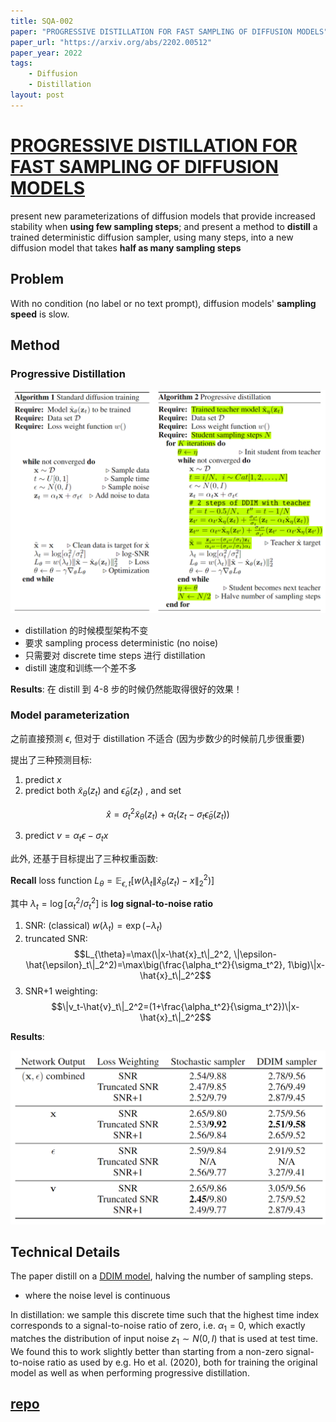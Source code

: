 ```yaml
---
title: SQA-002
paper: "PROGRESSIVE DISTILLATION FOR FAST SAMPLING OF DIFFUSION MODELS"
paper_url: "https://arxiv.org/abs/2202.00512" 
paper_year: 2022
tags: 
    - Diffusion
    - Distillation
layout: post
---
```


# [PROGRESSIVE DISTILLATION FOR FAST SAMPLING OF DIFFUSION MODELS](https://arxiv.org/abs/2202.00512)

present new parameterizations of diffusion models that provide increased stability when __using few sampling steps__; and present a method to __distill__ a trained deterministic diffusion sampler, using many steps, into a new diffusion model that takes __half as many sampling steps__

## Problem

With no condition (no label or no text prompt), diffusion models' __sampling speed__ is slow.

## Method

### Progressive Distillation

![](/papers/SQA-002/Diffusion-progressive-distillation-distill-algo.png)

- distillation 的时候模型架构不变
- 要求 sampling process deterministic (no noise)
- 只需要对 discrete time steps 进行 distillation
- distill 速度和训练一个差不多

__Results__: 在 distill 到 4-8 步的时候仍然能取得很好的效果！

### Model parameterization

之前直接预测 $\epsilon$, 但对于 distillation 不适合 (因为步数少的时候前几步很重要)

提出了三种预测目标:
1. predict $x$
2. predict both $\tilde{x}_{\theta}(z_t)$ and $\tilde{\epsilon}_{\theta}(z_t)$ , and set

$$
\hat{x}=\sigma_t^2\tilde{x}_{\theta}(z_t)+\alpha_t(z_t-\sigma_t \tilde{\epsilon}_{\theta}(z_t))
$$

3. predict $v=\alpha_t\epsilon-\sigma_t x$

此外, 还基于目标提出了三种权重函数:

__Recall__ loss function $L_{\theta}=\mathbb{E}_{\epsilon, t}[w(\lambda_t\|\hat{x}_{\theta}(z_t)-x\|_2^2)]$

其中 $\lambda_t=\log[\alpha_t^2/\sigma_t^2]$ is __log signal-to-noise ratio__

1. SNR: (classical) $w(\lambda_t)=\exp(-\lambda_t)$
2. truncated SNR: 
$$L_{\theta}=\max(\|x-\hat{x}_t\|_2^2, \|\epsilon-\hat{\epsilon}_t\|_2^2)=\max\big(\frac{\alpha_t^2}{\sigma_t^2}, 1\big)\|x-\hat{x}_t\|_2^2$$
3. SNR+1 weighting:
$$\|v_t-\hat{v}_t\|_2^2=(1+\frac{\alpha_t^2}{\sigma_t^2})\|x-\hat{x}_t\|_2^2$$

__Results__:

![](/papers/SQA-002/Diffusion-progressive-distillation-ablation.png)

## Technical Details 

The paper distill on a [DDIM model](https://openreview.net/pdf?id=St1giarCHLP), halving the number of sampling steps.
- where the noise level is continuous

In distillation: we sample this discrete time such that the highest time index corresponds to a signal-to-noise ratio of zero, i.e. $\alpha_1 = 0$, which exactly matches the distribution of input noise $z_1 \sim N (0, I)$ that is used at test time. We found this to work slightly better than starting from a non-zero signal-to-noise ratio as used by e.g. Ho et al. (2020), both for training the original model as well as when performing progressive distillation.

## [repo](https://github.com/google-research/google-research/tree/master/diffusion_distillation)
